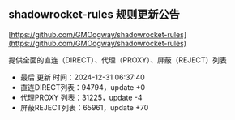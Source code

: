 ## shadowrocket-rules 规则更新公告

[https://github.com/GMOogway/shadowrocket-rules](https://github.com/GMOogway/shadowrocket-rules)

提供全面的直连（DIRECT）、代理（PROXY）、屏蔽（REJECT）列表
- 最后 更新 时间：2024-12-31 06:37:40
- 直连DIRECT列表：94794，update +0
- 代理PROXY 列表：31225，update -4
- 屏蔽REJECT列表：65961，update +70